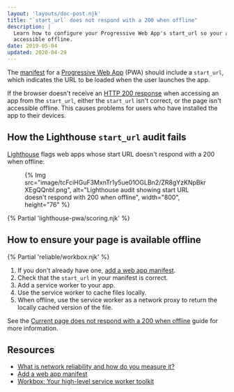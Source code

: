 ```yaml
---
layout: 'layouts/doc-post.njk'
title: "`start_url` does not respond with a 200 when offline"
description: |
  Learn how to configure your Progressive Web App's start_url so your app is
  accessible offline.
date: 2019-05-04
updated: 2020-04-29
---
```


The [manifest](https://web.dev/add-manifest/) for a [Progressive Web App](https://web.dev/what-are-pwas/) (PWA) should include a `start_url`,
which indicates the URL to be loaded when the user launches the app.

If the browser doesn't receive an
[HTTP&nbsp;200 response](https://developer.mozilla.org/docs/Web/HTTP/Status#Successful_responses)
when accessing an app from the `start_url`,
either the `start_url` isn't correct, or the page isn't accessible offline.
This causes problems for users who have installed the app to their devices.

## How the Lighthouse `start_url` audit fails

[Lighthouse](https://developers.google.com/web/tools/lighthouse/)
flags web apps whose start URL doesn't respond with a 200 when offline:

<figure>
  {% Img src="image/tcFciHGuF3MxnTr1y5ue01OGLBn2/ZR8gYzKNpBkrXEgQQnbl.png", alt="Lighthouse audit showing start URL doesn't respond with 200 when offline", width="800", height="76" %}
</figure>

{% Partial 'lighthouse-pwa/scoring.njk' %}

## How to ensure your page is available offline

{% Partial 'reliable/workbox.njk' %}

1. If you don't already have one, [add a web app manifest](https://web.dev/add-manifest/).
1. Check that the `start_url` in your manifest is correct.
1. Add a service worker to your app.
1. Use the service worker to cache files locally.
1. When offline, use the service worker as a network proxy to return the locally cached version of the file.

See the [Current page does not respond with a 200 when offline](/docs/lighthouse/pwa/works-offline/)
guide for more information.

## Resources

- [What is network reliability and how do you measure it?](https://web.dev/network-connections-unreliable/)
- [Add a web app manifest](https://web.dev/add-manifest/)
- [Workbox: Your high-level service worker toolkit](/docs/workbox/)
